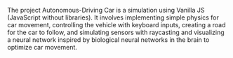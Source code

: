The project Autonomous-Driving Car is a simulation using Vanilla JS (JavaScript without libraries). It involves implementing simple physics for car movement, controlling the vehicle with keyboard inputs, creating a road for the car to follow, and simulating sensors with raycasting and visualizing a neural network inspired by biological neural networks in the brain to optimize car movement.
